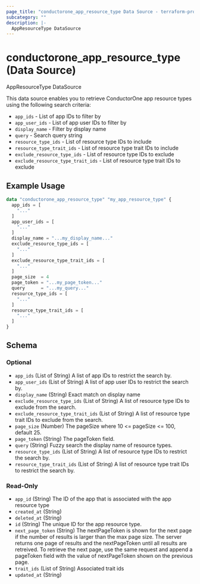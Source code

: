 ```yaml
---
page_title: "conductorone_app_resource_type Data Source - terraform-provider-conductorone"
subcategory: ""
description: |-
  AppResourceType DataSource
---
```


# conductorone_app_resource_type (Data Source)

AppResourceType DataSource

This data source enables you to retrieve ConductorOne app resource types using the following search criteria:

* `app_ids` - List of app IDs to filter by
* `app_user_ids` - List of app user IDs to filter by
* `display_name` - Filter by display name
* `query` - Search query string
* `resource_type_ids` - List of resource type IDs to include
* `resource_type_trait_ids` - List of resource type trait IDs to include
* `exclude_resource_type_ids` - List of resource type IDs to exclude
* `exclude_resource_type_trait_ids` - List of resource type trait IDs to exclude

## Example Usage

```terraform
data "conductorone_app_resource_type" "my_app_resource_type" {
  app_ids = [
    "..."
  ]
  app_user_ids = [
    "..."
  ]
  display_name = "...my_display_name..."
  exclude_resource_type_ids = [
    "..."
  ]
  exclude_resource_type_trait_ids = [
    "..."
  ]
  page_size  = 4
  page_token = "...my_page_token..."
  query      = "...my_query..."
  resource_type_ids = [
    "..."
  ]
  resource_type_trait_ids = [
    "..."
  ]
}
```

<!-- schema generated by tfplugindocs -->
## Schema

### Optional

- `app_ids` (List of String) A list of app IDs to restrict the search by.
- `app_user_ids` (List of String) A list of app user IDs to restrict the search by.
- `display_name` (String) Exact match on display name
- `exclude_resource_type_ids` (List of String) A list of resource type IDs to exclude from the search.
- `exclude_resource_type_trait_ids` (List of String) A list of resource type trait IDs to exclude from the search.
- `page_size` (Number) The pageSize where 10 <= pageSize <= 100, default 25.
- `page_token` (String) The pageToken field.
- `query` (String) Fuzzy search the display name of resource types.
- `resource_type_ids` (List of String) A list of resource type IDs to restrict the search by.
- `resource_type_trait_ids` (List of String) A list of resource type trait IDs to restrict the search by.

### Read-Only

- `app_id` (String) The ID of the app that is associated with the app resource type
- `created_at` (String)
- `deleted_at` (String)
- `id` (String) The unique ID for the app resource type.
- `next_page_token` (String) The nextPageToken is shown for the next page if the number of results is larger than the max page size.
 The server returns one page of results and the nextPageToken until all results are retreived.
 To retrieve the next page, use the same request and append a pageToken field with the value of nextPageToken shown on the previous page.
- `trait_ids` (List of String) Associated trait ids
- `updated_at` (String)